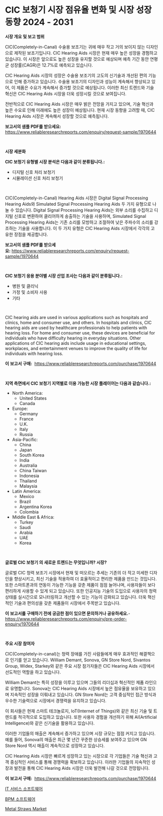 <p><h1>CIC 보청기 시장 점유율 변화 및 시장 성장 동향 2024 - 2031</h1></p><p><strong>시장 개요 및 보고 범위</strong></p>
<p><p>CIC(Completely-in-Canal) 수술용 보조기는 귀에 매우 작고 거의 보이지 않는 디자인으로 제작된 보조기입니다. CIC Hearing Aids 시장은 현재 매우 높은 성장을 경험하고 있습니다. 이 시장은 앞으로도 높은 성장을 유지할 것으로 예상되며 예측 기간 동안 연평균 성장률(CAGR)은 12.7%로 예측되고 있습니다. </p><p>CIC Hearing Aids 시장의 성장은 수술용 보조기의 고도의 신기술과 개선된 편의 기능으로 인해 증가하고 있습니다. 수술용 보조기의 디자인과 성능이 계속해서 향상되고 있어, 이 제품은 수요가 계속해서 증가할 것으로 예상됩니다. 이러한 최신 트렌드와 기술 혁신은 CIC Hearing Aids 시장을 더욱 성장시킬 것으로 보여집니다.</p><p>전반적으로 CIC Hearing Aids 시장은 매우 밝은 전망을 가지고 있으며, 기술 혁신과 높은 수요로 인해 미래에도 높은 성장이 예상됩니다. 현재 시장 동향을 고려할 때, CIC Hearing Aids 시장은 계속해서 성장할 것으로 예측됩니다.</p></p>
<p><strong>보고서의 샘플 PDF를 받으세요:</strong> <a href="https://www.reliableresearchreports.com/enquiry/request-sample/1970644">https://www.reliableresearchreports.com/enquiry/request-sample/1970644</a></p>
<p>&nbsp;</p>
<p><strong>시장 세분화</strong></p>
<p><strong>CIC 보청기 유형별 시장 분석은 다음과 같이 분류됩니다.:</strong></p>
<p><ul><li>디지털 신호 처리 보청기</li><li>시뮬레이션 신호 처리 보청기</li></ul></p>
<p>&nbsp;</p>
<p><p>CIC(Completely-in-Canal) Hearing Aids 시장은 Digital Signal Processing Hearing Aids와 Simulated Signal Processing Hearing Aids 두 가지 유형으로 나눌 수 있습니다. Digital Signal Processing Hearing Aids는 외부 소리를 수집하고 디지털 신호로 변환하여 클리어하게 송출하는 기술을 사용하며, Simulated Signal Processing Hearing Aids는 기존 소리를 모방하고 조절하여 낮은 주파수의 소리를 강조하는 기술을 사용합니다. 이 두 가지 유형은 CIC Hearing Aids 시장에서 각각의 고유한 장점을 제공합니다.</p></p>
<p><strong>보고서의 샘플 PDF를 받으세요:</strong>&nbsp;<a href="https://www.reliableresearchreports.com/enquiry/request-sample/1970644">https://www.reliableresearchreports.com/enquiry/request-sample/1970644</a></p>
<p>&nbsp;</p>
<p><strong> CIC 보청기 응용 분야별 시장 산업 조사는 다음과 같이 분류됩니다.:</strong></p>
<p><ul><li>병원 및 클리닉</li><li>가정 및 소비자 사용</li><li>기타</li></ul></p>
<p>&nbsp;</p>
<p><p>CIC hearing aids are used in various applications such as hospitals and clinics, home and consumer use, and others. In hospitals and clinics, CIC hearing aids are used by healthcare professionals to help patients with hearing loss. For home and consumer use, these devices are beneficial for individuals who have difficulty hearing in everyday situations. Other applications of CIC hearing aids include usage in educational settings, workplaces, and entertainment venues to improve the quality of life for individuals with hearing loss.</p></p>
<p><strong>이 보고서 구매:</strong>&nbsp; <a href="https://www.reliableresearchreports.com/purchase/1970644">https://www.reliableresearchreports.com/purchase/1970644</a></p>
<p>&nbsp;</p>
<p><strong>지역 측면에서 CIC 보청기 지역별로 이용 가능한 시장 플레이어는 다음과 같습니다.:</strong></p>
<p><ul>
    <li>
        North America:
        <ul>
            <li>United States</li>
            <li>Canada</li>
        </ul>
    </li>
    <li>
        Europe:
        <ul>
            <li>Germany</li>
            <li>France</li>
            <li>U.K.</li>
            <li>Italy</li>
            <li>Russia</li>
        </ul>
    </li>
    <li>
        Asia-Pacific:
        <ul>
            <li>China</li>
            <li>Japan</li>
            <li>South Korea</li>
            <li>India</li>
            <li>Australia</li>
            <li>China Taiwan</li>
            <li>Indonesia</li>
            <li>Thailand</li>
            <li>Malaysia</li>
        </ul>
    </li>
    <li>
        Latin America:
        <ul>
            <li>Mexico</li>
            <li>Brazil</li>
            <li>Argentina Korea</li>
            <li>Colombia</li>
        </ul>
    </li>
    <li>
        Middle East & Africa:
        <ul>
            <li>Turkey</li>
            <li>Saudi</li>
            <li>Arabia</li>
            <li>UAE</li>
            <li>Korea</li>
        </ul>
    </li>
    </ul></p>
<p>&nbsp;</p>
<p><strong>글로벌 CIC 보청기 의 새로운 트렌드는 무엇입니까? 시장?</strong></p>
<p><p>글로벌 CIC 청력 보조기 시장에서 현재 및 떠오르는 추세는 기존의 더 작고 미세한 디자인을 향상시키고, 최신 기술을 적용하여 더 효율적이고 편리한 제품을 만드는 것입니다. 또한 스마트폰과의 연동이 가능한 기능을 갖춘 제품이 점점 늘어나며, 사용자들이 보다 편리하게 사용할 수 있게 되고 있습니다. 또한 인공지능 기술의 도입으로 사용자의 청력 상태를 실시간으로 모니터링하고 개선할 수 있는 기능이 강화되고 있습니다. 더욱 혁신적인 기술과 편의성을 갖춘 제품들이 시장에서 주목받고 있습니다.</p></p>
<p><strong>이 보고서를 구매하기 전에 궁금한 점이 있으면 문의하거나 공유하세요.</strong>- <a href="https://www.reliableresearchreports.com/enquiry/pre-order-enquiry/1970644">https://www.reliableresearchreports.com/enquiry/pre-order-enquiry/1970644</a></p>
<p>&nbsp;</p>
<p><strong>주요 시장 참여자</strong></p>
<p><p>CIC(Completely-in-canal)는 청력 장애를 가진 사람들에게 매우 효과적인 해결책으로 인기를 얻고 있습니다. William Demant, Sonova, GN Store Nord, Sivantos Group, Widex, Starkey와 같은 주요 시장 참가자들은 CIC Hearing Aids 시장에서 선도적인 역할을 하고 있습니다.</p><p>William Demant는 특히 성장을 이루고 있으며 그들의 리더십과 혁신적인 제품 라인으로 유명합니다. Sonova는 CIC Hearing Aids 시장에서 높은 점유율을 보유하고 있으며 지속적인 성장을 이뤄내고 있습니다. GN Store Nord는 고객 중심적인 접근 방식과 우수한 기술력으로 시장에서 경쟁력을 유지하고 있습니다.</p><p>이 회사들은 현재 스마트 테크놀로지, IoT(Internet of Things)와 같은 최신 기술 및 트렌드를 적극적으로 도입하고 있습니다. 또한 사용자 경험을 개선하기 위해 AI(Artificial Intelligence)와 같은 신기술을 활용하고 있습니다.</p><p>이러한 기업들의 매출은 계속해서 증가하고 있으며 시장 규모는 점점 커지고 있습니다. 예를 들어, Sonova의 매출은 최근 몇 년간 꾸준한 상승세를 보여주고 있으며 GN Store Nord 역시 매출이 계속적으로 성장하고 있습니다.</p><p>CIC Hearing Aids 시장은 빠르게 성장하고 있는 시장으로 각 기업들은 기술 혁신과 고객 중심적인 서비스를 통해 경쟁력을 확보하고 있습니다. 이러한 기업들의 지속적인 성장과 발전을 통해 CIC Hearing Aids 시장은 더욱 발전해 나갈 것으로 전망됩니다.</p></p>
<p><strong>이 보고서 구매:</strong>&nbsp;&nbsp;<a href="https://www.reliableresearchreports.com/purchase/1970644">https://www.reliableresearchreports.com/purchase/1970644</a></p>
<p><p><a href="https://github.com/vskv4779xr1/Market-Research-Report-List-1/blob/main/539151911280.md">IT 서비스 소프트웨어</a></p><p><a href="https://github.com/CliftonFisher9067/Market-Research-Report-List-1/blob/main/214926811281.md">BPM 소프트웨어</a></p><p><a href="https://butternut-bug-553.notion.site/Metal-Straws-Market-Research-Report-Provides-thorough-Industry-Overview-which-offers-an-In-Depth-An-059c25bfc25b4ab3871e512cde78a6c3">Metal Straws Market</a></p></p>
